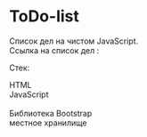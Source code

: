 # ToDo-list
Список дел на чистом JavaScript.<br>
Ссылка на список дел : <br>


Стек:<br>

HTML<br>
JavaScript<br><br>
Библиотека Bootstrap<br>
местное хранилище<br>
